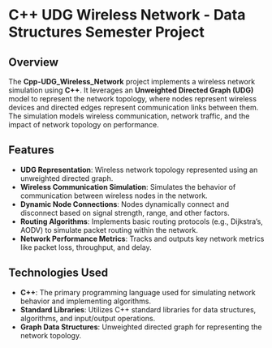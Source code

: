 # C++ UDG Wireless Network - Data Structures Semester Project

## Overview
The **Cpp-UDG_Wireless_Network** project implements a wireless network simulation using **C++**. It leverages an **Unweighted Directed Graph (UDG)** model to represent the network topology, where nodes represent wireless devices and directed edges represent communication links between them. The simulation models wireless communication, network traffic, and the impact of network topology on performance.

## Features
- **UDG Representation**: Wireless network topology represented using an unweighted directed graph.
- **Wireless Communication Simulation**: Simulates the behavior of communication between wireless nodes in the network.
- **Dynamic Node Connections**: Nodes dynamically connect and disconnect based on signal strength, range, and other factors.
- **Routing Algorithms**: Implements basic routing protocols (e.g., Dijkstra’s, AODV) to simulate packet routing within the network.
- **Network Performance Metrics**: Tracks and outputs key network metrics like packet loss, throughput, and delay.

## Technologies Used
- **C++**: The primary programming language used for simulating network behavior and implementing algorithms.
- **Standard Libraries**: Utilizes C++ standard libraries for data structures, algorithms, and input/output operations.
- **Graph Data Structures**: Unweighted directed graph for representing the network topology.
